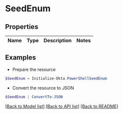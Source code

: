 # SeedEnum
## Properties

Name | Type | Description | Notes
------------ | ------------- | ------------- | -------------

## Examples

- Prepare the resource
```powershell
$SeedEnum = Initialize-Okta.PowerShellSeedEnum 
```

- Convert the resource to JSON
```powershell
$SeedEnum | ConvertTo-JSON
```

[[Back to Model list]](../README.md#documentation-for-models) [[Back to API list]](../README.md#documentation-for-api-endpoints) [[Back to README]](../README.md)

